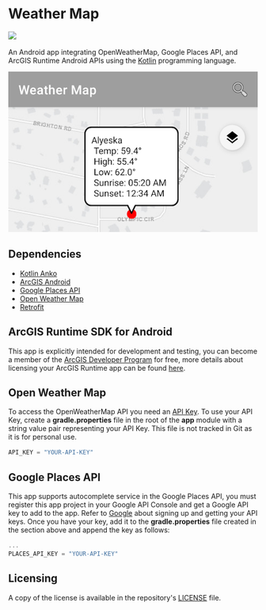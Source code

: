 # Weather Map
![](https://travis-ci.org/doneill/weather-map.svg?branch=master)

An Android app integrating OpenWeatherMap, Google Places API, and ArcGIS Runtime Android APIs using the [Kotlin](https://kotlinlang.org/) programming language.

![weather map image](weather-map.png)

## Dependencies
- [Kotlin Anko](https://github.com/Kotlin/anko)
- [ArcGIS Android](https://developers.arcgis.com/android/)
- [Google Places API](https://developers.google.com/places/web-service/intro)
- [Open Weather Map](https://openweathermap.org/)
- [Retrofit](http://square.github.io/retrofit/)

## ArcGIS Runtime SDK for Android
This app is explicitly intended for development and testing, you can become a member of the [ArcGIS Developer Program](https://developers.arcgis.com/pricing/) for free, more details about licensing your ArcGIS Runtime app can be found [here](https://developers.arcgis.com/arcgis-runtime/licensing/).

## Open Weather Map
To access the OpenWeatherMap API you need an [API Key](http://openweathermap.org/appid).  To use your API Key, create a **gradle.properties** file in the root of the **app** module with a string value pair representing your API Key.  This file is not tracked in Git as it is for personal use.

```groovy
API_KEY = "YOUR-API-KEY"
```

## Google Places API
This app supports autocomplete service in the Google Places API, you must register this app project in your Google API Console and get a Google API key to add to the app. Refer to [Google](https://developers.google.com/places/web-service/get-api-key) about signing up and getting your API keys.  Once you have your key, add it to the **gradle.properties** file created in the section above and append the key as follows:

```groovy
...
PLACES_API_KEY = "YOUR-API-KEY"
```

## Licensing
A copy of the license is available in the repository's [LICENSE](LICENSE) file.
